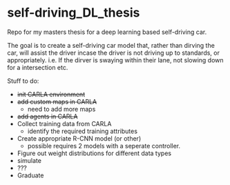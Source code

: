 # self-driving_DL_thesis
Repo for my masters thesis for a deep learning based self-driving car. 

The goal is to create a self-driving car model that, rather than dirving the car, will assist the driver incase the driver is not driving up to standards, or appropriately.
i.e. If the dirver is swaying within their lane, not slowing down for a intersection etc. 

Stuff to do:

+ ~~init CARLA environment~~
+ ~~add custom maps in CARLA~~
	+ need to add more maps
+ ~~add agents in CARLA~~
+ Collect training data from CARLA
	+ identify the required training attributes
+ Create appropriate R-CNN model (or other)
  + possible requires 2 models with a seperate controller. 
+ Figure out weight distributions for different data types
+ simulate 
+ ???
+ Graduate
